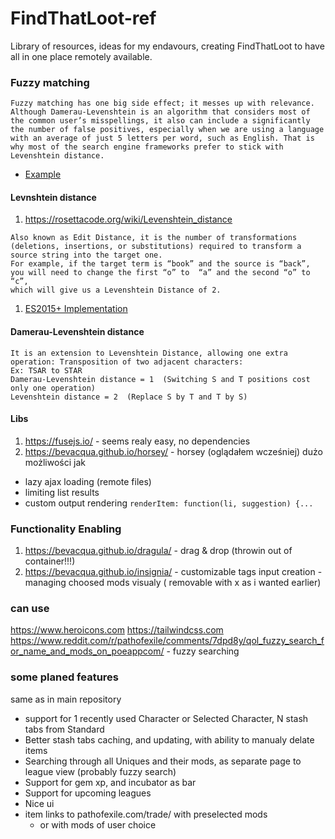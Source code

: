 # FindThatLoot-ref
Library of resources, ideas for my endavours, creating FindThatLoot to have all in one place remotely available.

### Fuzzy matching
```
Fuzzy matching has one big side effect; it messes up with relevance. Although Damerau-Levenshtein is an algorithm that considers most of the common user’s misspellings, it also can include a significantly the number of false positives, especially when we are using a language with an average of just 5 letters per word, such as English. That is why most of the search engine frameworks prefer to stick with Levenshtein distance. 
```
- [Example](https://blog.couchbase.com/fuzzy-matching/)

#### Levnshtein distance 
1. https://rosettacode.org/wiki/Levenshtein_distance 
```
Also known as Edit Distance, it is the number of transformations 
(deletions, insertions, or substitutions) required to transform a source string into the target one.
For example, if the target term is “book” and the source is “back”, 
you will need to change the first “o” to  “a” and the second “o” to “c”, 
which will give us a Levenshtein Distance of 2.
```
1. [ES2015+ Implementation](https://rosettacode.org/wiki/Levenshtein_distance#ES6)

#### Damerau-Levenshtein distance 
```
It is an extension to Levenshtein Distance, allowing one extra operation: Transposition of two adjacent characters:
Ex: TSAR to STAR
Damerau-Levenshtein distance = 1  (Switching S and T positions cost only one operation)
Levenshtein distance = 2  (Replace S by T and T by S)
```
#### Libs
1. https://fusejs.io/ - seems realy easy, no dependencies
1. https://bevacqua.github.io/horsey/ - horsey (oglądałem wcześniej) dużo możliwości jak
  - lazy ajax loading (remote files)
  - limiting list results
  - custom output rendering ```renderItem: function(li, suggestion) {...```
  

### Functionality Enabling
1. https://bevacqua.github.io/dragula/ - drag & drop (throwin out of container!!!)
1. https://bevacqua.github.io/insignia/ - customizable tags input creation - managing choosed mods visualy ( removable with x as i wanted earlier)

### can use
https://www.heroicons.com
https://tailwindcss.com
https://www.reddit.com/r/pathofexile/comments/7dpd8y/qol_fuzzy_search_for_name_and_mods_on_poeappcom/ - fuzzy searching

### some planed features
same as in main repository
- support for 1 recently used Character or Selected Character, N stash tabs from Standard
- Better stash tabs caching, and updating, with ability to manualy delate items
- Searching through all Uniques and their mods, as separate page to league view (probably fuzzy search)
- Support for gem xp, and incubator as bar 
- Support for upcoming leagues
- Nice ui
- item links to pathofexile.com/trade/ with preselected mods
  - or with mods of user choice
 

